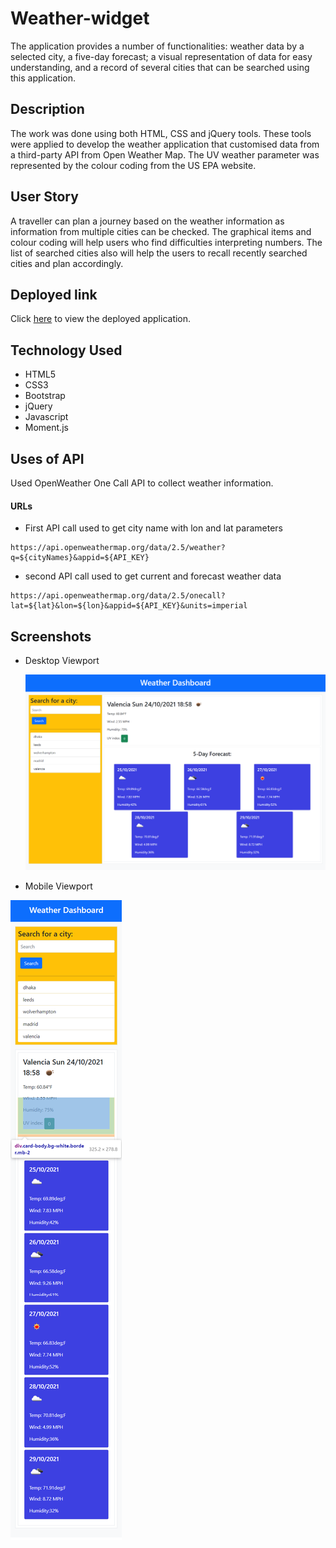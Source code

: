 # Weather-widget

The application provides a number of functionalities: weather data by a selected city, a five-day forecast; a visual representation of data for easy understanding, and a record of several cities that can be searched using this application.

## Description

The work was done using both HTML, CSS and jQuery tools. These tools were applied to develop the weather application that customised data from a third-party API from Open Weather Map. The UV weather parameter was represented by the colour coding from the US EPA website.

## User Story

A traveller can plan a journey based on the weather information as information from multiple cities can be checked. The graphical items and colour coding will help users who find difficulties interpreting numbers. The list of searched cities also will help the users to recall recently searched cities and plan accordingly.

## Deployed link

Click [here](https://sumaiasorna.github.io/weather-widget/) to view the deployed application.

## Technology Used

- HTML5
- CSS3
- Bootstrap
- jQuery
- Javascript
- Moment.js

## Uses of API

Used OpenWeather One Call API to collect weather information.

#### URLs

- First API call used to get city name with lon and lat parameters

```
https://api.openweathermap.org/data/2.5/weather?q=${cityNames}&appid=${API_KEY}

```

- second API call used to get current and forecast weather data

```
https://api.openweathermap.org/data/2.5/onecall?lat=${lat}&lon=${lon}&appid=${API_KEY}&units=imperial

```

## Screenshots

- Desktop Viewport

  ![desktop Viewport](assests\images\screeshots\Weather-Widget-desktop-viewport.png)

- Mobile Viewport

![mobile Viewport](assests\images\screeshots\Weather-Widget-mobile-viewport.png)
